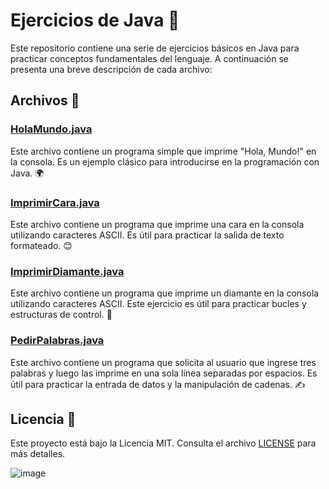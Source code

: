 # Ejercicios de Java 🚀

Este repositorio contiene una serie de ejercicios básicos en Java para practicar conceptos fundamentales del lenguaje. A continuación se presenta una breve descripción de cada archivo:

## Archivos 📂

### [HolaMundo.java](HolaMundo.java)
Este archivo contiene un programa simple que imprime "Hola, Mundo!" en la consola. Es un ejemplo clásico para introducirse en la programación con Java. 🌍

### [ImprimirCara.java](ImprimirCara.java)
Este archivo contiene un programa que imprime una cara en la consola utilizando caracteres ASCII. Es útil para practicar la salida de texto formateado. 😊

### [ImprimirDiamante.java](ImprimirDiamante.java)
Este archivo contiene un programa que imprime un diamante en la consola utilizando caracteres ASCII. Este ejercicio es útil para practicar bucles y estructuras de control. 💎

### [PedirPalabras.java](PedirPalabras.java)
Este archivo contiene un programa que solicita al usuario que ingrese tres palabras y luego las imprime en una sola línea separadas por espacios. Es útil para practicar la entrada de datos y la manipulación de cadenas. ✍️

## Licencia 📜

Este proyecto está bajo la Licencia MIT. Consulta el archivo [LICENSE](LICENSE) para más detalles.

![image](https://github.com/user-attachments/assets/e52bacd2-a01d-4e18-a0c4-012c17e69bd6)


